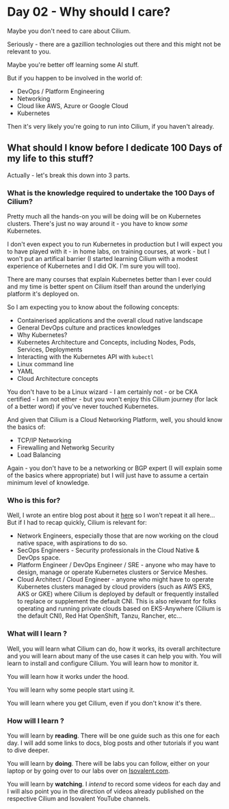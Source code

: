 # Day 02 - Why should I care?

Maybe you don't need to care about Cilium.

Seriously - there are a gazillion technologies out there and this might not be relevant to you. 

Maybe you're better off learning some AI stuff.

But if you happen to be involved in the world of:

- DevOps / Platform Engineering
- Networking
- Cloud like AWS, Azure or Google Cloud
- Kubernetes

Then it's very likely you're going to run into Cilium, if you haven't already.

## What should I know before I dedicate 100 Days of my life to this stuff?

Actually - let's break this down into 3 parts.

### What is the knowledge required to undertake the 100 Days of Cilium?

Pretty much all the hands-on you will be doing will be on Kubernetes clusters. There's just no way around it - you have to know *some* Kubernetes. 

I don't even expect you to run Kubernetes in production but I will expect you to have played with it - in home labs, on training courses, at work - but I won't put an artifical barrier (I started learning Cilium with a modest experience of Kubernetes and I did OK. I'm sure you will too). 

There are many courses that explain Kubernetes better than I ever could and my time is better spent on Cilium itself than around the underlying platform it's deployed on.

So I am expecting you to know about the following concepts:

- Containerised applications and the overall cloud native landscape
- General DevOps culture and practices knowledges
- Why Kubernetes?
- Kubernetes Architecture and Concepts, including Nodes, Pods, Services, Deployments
- Interacting with the Kubernetes API with `kubectl`
- Linux command line
- YAML
- Cloud Architecture concepts

You don't have to be a Linux wizard - I am certainly not - or be CKA certified - I am not either - but you won't enjoy this Cilium journey (for lack of a better word) if you've never touched Kubernetes.

And given that Cilium is a Cloud Networking Platform, well, you should know the basics of:

- TCP/IP Networking
- Firewalling and Networkg Security
- Load Balancing

Again - you don't have to be a networking or BGP expert (I will explain some of the basics where appropriate) but I will just have to assume a certain minimum level of knowledge.

### Who is this for?

Well, I wrote an entire blog post about it [here](https://isovalent.com/blog/post/cilium-learning-path/) so I won't repeat it all here... But if I had to recap quickly, Cilium is relevant for:

- Network Engineers, especially those that are now working on the cloud native space, with aspirations to do so.
- SecOps Engineers - Security professionals in the Cloud Native & DevOps space. 
- Platform Engineer / DevOps Engineer / SRE - anyone who may have to design, manage or operate Kubernetes clusters or Service Meshes.
- Cloud Architect / Cloud Engineer - anyone who might have to operate Kubernetes clusters managed by cloud providers (such as AWS EKS, AKS or GKE) where Cilium is deployed by default or frequently installed to replace or supplement the default CNI. This is also relevant for folks operating and running private clouds based on EKS-Anywhere (Cilium is the default CNI), Red Hat OpenShift, Tanzu, Rancher, etc...


### What will I learn ?

Well, you will learn what Cilium can do, how it works, its overall architecture and you will learn about many of the use cases it can help you with.
You will learn to install and configure Cilium. You will learn how to monitor it. 

You will learn how it works under the hood.

You will learn why some people start using it. 

You will learn where you get Cilium, even if you don't know it's there.

### How will I learn ?

You will learn by **reading**. There will be one guide such as this one for each day. I will add some links to docs, blog posts and other tutorials if you want to dive deeper.

You will learn by **doing**. There will be labs you can follow, either on your laptop or by going over to our labs over on [Isovalent.com](https://www.isovalent.com/labs).

You will learn by **watching**. I *intend* to record some videos for each day and I will also point you in the direction of videos already published on the respective Cilium and Isovalent YouTube channels.

